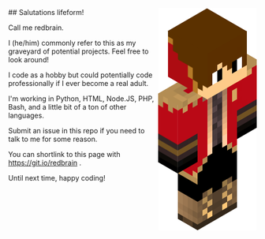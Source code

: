 <img src = 'https://github.com/redbrain/redbrain/raw/master/fullbody.png' alt = 'Awesome Matrix Code' align='right'/>
## Salutations lifeform!

Call me redbrain.   

I (he/him) commonly refer to this as my graveyard of potential projects. Feel free to look around!   

I code as a hobby but could potentially code professionally if I ever become a real adult.   

I'm working in Python, HTML, Node.JS, PHP, Bash, and a little bit of a ton of other languages.   

Submit an issue in this repo if you need to talk to me for some reason.   

You can shortlink to this page with https://git.io/redbrain .   

Until next time, happy coding!

<!--
**redbrain/redbrain** is a ✨ _special_ ✨ repository because its `README.md` (this file) appears on your GitHub profile.
Here are some ideas to get you started:
- 🔭 I’m currently working on ...
- 🌱 I’m currently learning ...
- 👯 I’m looking to collaborate on ...
- 🤔 I’m looking for help with ...
- 💬 Ask me about ...
- 📫 How to reach me: ...
- 😄 Pronouns: ...
- ⚡ Fun fact: ...
-->
